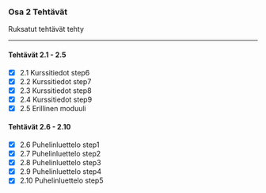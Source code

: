 ### Osa 2 Tehtävät
Ruksatut tehtävät tehty
____

#### Tehtävät 2.1 - 2.5
- [x] 2.1 Kurssitiedot step6
- [x] 2.2 Kurssitiedot step7
- [x] 2.3 Kurssitiedot step8
- [x] 2.4 Kurssitiedot step9
- [x] 2.5 Erillinen moduuli

#### Tehtävät 2.6 - 2.10
- [x] 2.6 Puhelinluettelo step1
- [x] 2.7 Puhelinluettelo step2
- [x] 2.8 Puhelinluettelo step3
- [x] 2.9 Puhelinluettelo step4
- [x] 2.10 Puhelinluettelo step5
